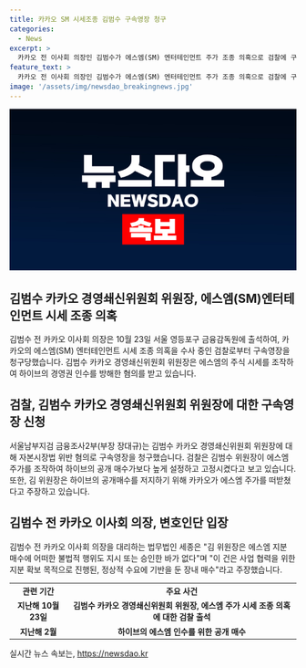 ```yaml
---
title: 카카오 SM 시세조종 김범수 구속영장 청구
categories:
  - News
excerpt: >
  카카오 전 이사회 의장인 김범수가 에스엠(SM) 엔터테인먼트 주가 조종 의혹으로 검찰에 구속영장을 청구받았다. 김범수는 에스엠 인수 과정에서 하이브의 경영권 인수를 막기 위해 에스엠 주가를 조종한 혐의를 받고 있다. 검찰은 카카오와 사모펀드 운용사와 함께 에스엠 주가를 떠받쳤다고 보고 있다. 카카오 측은 김범수가 불법적 행위를 지시 또는 용인하지 않았다고 주장하며 검찰의 구속영장 청구에 유감을 표명했다.
feature_text: >
  카카오 전 이사회 의장인 김범수가 에스엠(SM) 엔터테인먼트 주가 조종 의혹으로 검찰에 구속영장을 청구받았다. 김범수는 에스엠 인수 과정에서 하이브의 경영권 인수를 막기 위해 에스엠 주가를 조종한 혐의를 받고 있다. 검찰은 카카오와 사모펀드 운용사와 함께 에스엠 주가를 떠받쳤다고 보고 있다. 카카오 측은 김범수가 불법적 행위를 지시 또는 용인하지 않았다고 주장하며 검찰의 구속영장 청구에 유감을 표명했다.
image: '/assets/img/newsdao_breakingnews.jpg'
---
```


<p><img src="/assets/img/newsdao_breakingnews.jpg" alt="ontimetimes 속보" /></p>

<h2 data-ke-size="size26">김범수 카카오 경영쇄신위원회 위원장, 에스엠(SM)엔터테인먼트 시세 조종 의혹</h2>

<p data-ke-size="size16">김범수 전 카카오 이사회 의장은 10월 23일 서울 영등포구 금융감독원에 출석하여, 카카오의 에스엠(SM) 엔터테인먼트 시세 조종 의혹을 수사 중인 검찰로부터 구속영장을 청구당했습니다. 김범수 카카오 경영쇄신위원회 위원장은 에스엠의 주식 시세를 조작하여 하이브의 경영권 인수를 방해한 혐의를 받고 있습니다.</p>

<h2 data-ke-size="size26">검찰, 김범수 카카오 경영쇄신위원회 위원장에 대한 구속영장 신청</h2>

<p data-ke-size="size16">서울남부지검 금융조사2부(부장 장대규)는 김범수 카카오 경영쇄신위원회 위원장에 대해 자본시장법 위반 혐의로 구속영장을 청구했습니다. 검찰은 김범수 위원장이 에스엠 주가를 조작하여 하이브의 공개 매수가보다 높게 설정하고 고정시켰다고 보고 있습니다. 또한, 김 위원장은 하이브의 공개매수를 저지하기 위해 카카오가 에스엠 주가를 떠받쳤다고 주장하고 있습니다.</p>

<h2 data-ke-size="size26">김범수 전 카카오 이사회 의장, 변호인단 입장</h2>

<p data-ke-size="size16">김범수 전 카카오 이사회 의장을 대리하는 법무법인 세종은 "김 위원장은 에스엠 지분 매수에 어떠한 불법적 행위도 지시 또는 승인한 바가 없다"며 "이 건은 사업 협력을 위한 지분 확보 목적으로 진행된, 정상적 수요에 기반을 둔 장내 매수"라고 주장했습니다.</p>

<table>
  <tr>
    <th>관련 기간</th>
    <th>주요 사건</th>
  </tr>
  <tr>
    <td style="text-align: center; height: 17px;"><b>지난해 10월23일</b></td>
    <td style="text-align: center; height: 17px;"><b>김범수 카카오 경영쇄신위원회 위원장, 에스엠 주가 시세 조종 의혹에 대한 검찰 출석</b></td>
  </tr>
  <tr>
    <td style="text-align: center; height: 17px;"><b>지난해 2월</b></td>
    <td style="text-align: center; height: 17px;"><b>하이브의 에스엠 인수를 위한 공개 매수</b></td>
  </tr>
</table>
실시간 뉴스 속보는, <a href="https://newsdao.kr" rel="dofollow">https://newsdao.kr</a>



